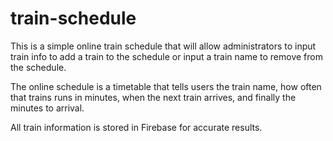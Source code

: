 # train-schedule

This is a simple online train schedule that will allow administrators to input train info to add a train to the schedule or input a train name to remove from the schedule. 

The online schedule is a timetable that tells users the train name, how often that trains runs in minutes, when the next train arrives, and finally the minutes to arrival.

All train information is stored in Firebase for accurate results.